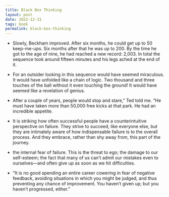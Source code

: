 ```yaml
---
title: Black Box Thinking
layout: post
date: 2022-12-31
tags: book
permalink: black-box-thinking
---
```

<ul><li><p class="body"><span>Slowly, Beckham improved. After six months, he could get up to 50 keep-me-ups. Six months after that he was up to 200. By the time he got to the age of nine, he had reached a new record: 2,003. In total the sequence took around fifteen minutes and his legs ached at the end of it.</span></p></li><li><p class="body"><span>For an outsider looking in this sequence would have seemed miraculous. It would have unfolded like a chain of logic. Two thousand and three touches of the ball without it even touching the ground! It would have seemed like a revelation of genius.</span></p></li><li><p class="body"><span>After a couple of years, people would stop and stare,” Ted told me. “He must have taken more than 50,000 free kicks at that park. He had an incredible appetite.</span></p></li><li><p class="body"><span>It is striking how often successful people have a counterintuitive perspective on failure. They strive to succeed, like everyone else, but they are intimately aware of how indispensable failure is to the overall process. And they embrace, rather than shy away from, this part of the journey.</span></p></li><li><p class="body"><span>the internal fear of failure. This is the threat to ego; the damage to our self-esteem; the fact that many of us can’t admit our mistakes even to ourselves—and often give up as soon as we hit difficulties.</span></p></li><li><p class="body"><span>“It is no good spending an entire career cowering in fear of negative feedback, avoiding situations in which you might be judged, and thus preventing any chance of improvement. You haven’t given up; but you haven’t progressed, either.”</span></p></li></ul>